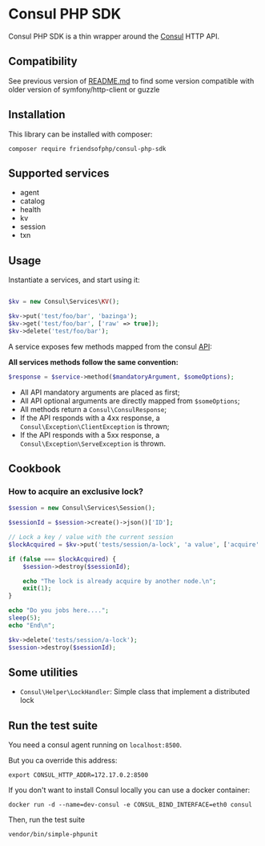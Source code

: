 # Consul PHP SDK

Consul PHP SDK is a thin wrapper around the [Consul](https://consul.io/) HTTP API.

## Compatibility

See previous version of
[README.md](https://github.com/FriendsOfPHP/consul-php-sdk/tree/404366acbce4285d08126c0a55ace84c10e361d1)
to find some version compatible with older version of symfony/http-client or
guzzle

## Installation

This library can be installed with composer:

    composer require friendsofphp/consul-php-sdk

## Supported services

* agent
* catalog
* health
* kv
* session
* txn

## Usage

Instantiate a services, and start using it:

```php

$kv = new Consul\Services\KV();

$kv->put('test/foo/bar', 'bazinga');
$kv->get('test/foo/bar', ['raw' => true]);
$kv->delete('test/foo/bar');
```

A service exposes few methods mapped from the consul [API](https://consul.io/docs/agent/http.html):

**All services methods follow the same convention:**

```php
$response = $service->method($mandatoryArgument, $someOptions);
```

* All API mandatory arguments are placed as first;
* All API optional arguments are directly mapped from `$someOptions`;
* All methods return a `Consul\ConsulResponse`;
* If the API responds with a 4xx response, a `Consul\Exception\ClientException` is thrown;
* If the API responds with a 5xx response, a `Consul\Exception\ServeException` is thrown.

## Cookbook

### How to acquire an exclusive lock?

```php
$session = new Consul\Services\Session();

$sessionId = $session->create()->json()['ID'];

// Lock a key / value with the current session
$lockAcquired = $kv->put('tests/session/a-lock', 'a value', ['acquire' => $sessionId])->json();

if (false === $lockAcquired) {
    $session->destroy($sessionId);

    echo "The lock is already acquire by another node.\n";
    exit(1);
}

echo "Do you jobs here....";
sleep(5);
echo "End\n";

$kv->delete('tests/session/a-lock');
$session->destroy($sessionId);
```

## Some utilities

* `Consul\Helper\LockHandler`: Simple class that implement a distributed lock

## Run the test suite

You need a consul agent running on `localhost:8500`.

But you ca override this address:

```
export CONSUL_HTTP_ADDR=172.17.0.2:8500
```

If you don't want to install Consul locally you can use a docker container:

```
docker run -d --name=dev-consul -e CONSUL_BIND_INTERFACE=eth0 consul
```

Then, run the test suite

```
vendor/bin/simple-phpunit
```
